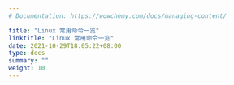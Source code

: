 ```yaml
---
# Documentation: https://wowchemy.com/docs/managing-content/

title: "Linux 常用命令一览"
linktitle: "Linux 常用命令一览"
date: 2021-10-29T18:05:22+08:00
type: docs
summary: ""
weight: 10
---
```


<!--more-->

